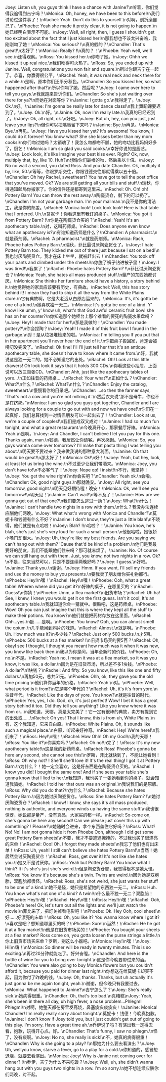 Joey: Listen uh, you guys think I have a chance with Janine?\n听着，你们觉得我追得到吉宁吗？\nMonica: Oh, honey, we have been to this before!\n我们讨论过这件事了！\nRachel: Yeah. Don't do this to yourself.\n对啊，别折磨自己了。\nPhoebe: Yeah she made it pretty clear, it is not going to happen.\n她已经明白表示不可能。\nJoey: Well, all right, then, I guess I shouldn't get too excited about the fact that I just kissed her!\n那我想也不该太兴奋咯，我刚刚吻了她！\nMonica: You serious? !\n真的假的？\nChandler: That's great!\n太好了！\nMonica: Really? !\n真的？！\nPhoebe: Yeah well, we'll see.\n还得观察。\nRoss: You kissed her.\n你吻了她。\nJoey: Ohhh we kissed it up real nice.\n我们吻得可火热了。\nRoss: So, you ended up with Janine. Well, congratulations you won fair and square.\n所以你跟吉宁在一起了。恭喜，你赢得很公平。\nRachel: Yeah, it was real neck and neck there for a while.\n是啊，原本你们还平分秋色。\nChandler: So you kissed her, so what happened after that?\n所以你吻了她，然后呢？\nJoey: I came over here to tell you guys.\n我就跑来告诉你们。\nChandler: So she's just waiting over there for ya?\n而她在对面等你？\nJanine: I gotta go.\n我得走了。\nJoey: Ok.\n好。\nJanine: I'm gonna be really late for dance class!\n我上舞蹈课要迟到了。\nJoey: Ok.\n好。\nJanine: Ok, now I'm really late.\n我真的已经迟到了。\nJoey: Ok, all right, ok.\n好吧。\nJoey: But uh, hey, can you just, just leave your lips?\n但你可以把嘴唇留下来吗？\nJanine: Bye.\n再见。\nMonica: Bye.\n再见。\nJoey: Have you kissed her yet? It's awesome! You know, I could do it forever! You know what? She she kisses better than my mom cooks!\n你们吻过她吗？太销魂了！我怎么吻都吻不腻，她的吻功比我妈妈好多了，厨艺！\nMonica: I am so glad you said cooks.\n幸好你说的是厨艺。\nJoey: Look look, it's like imagine your best kiss ever. Right? Ok, now, multiply that, by, like 10. Huh?\n想像你们最棒的吻，然后乘以十倍。\nJoey: No no wait a second, you dated Ross. And you date Chandler. Ok, multiply it by, like, 50.\n等等，你跟罗斯交往，你跟钱德交往那就得乘以五十倍。\nChandler: Oh hey Rachel, sweetheart? You have got to tell the post office that you've moved. Ok? We are still getting all your bills and stuff.\n瑞秋，你得通知邮局你搬家了。你的信件还是都寄到这里来。\nRachel: Oh. Oh! oh! Pottery Barn! You can throw the rest away.\n陶瓷货仓，剩下的可以扔了。\nChandler: I'm not your garbage man. I'm your mailman.\n我不是你的清洁工，我是你的邮差。\nRachel: Monica look! Look look look! Here is that table that I ordered. Uh.\n莫妮卡！你看这里有我订的桌子。\nMonica: You got it from Pottery Barn? !\n你是在陶瓷货仓买的？\nRachel: Yeah! It's an apothecary table.\n对，这叫药师桌。\nRachel: Does anyone even know what an apothecary is?\n有谁知道药师是什么？\nChandler: A pharmacist.\n就是药剂师。\nRachel: ‘A pharmacist.'\n就是药剂师。\nMonica: Rach, Phoebe hates Pottery Barn.\n瑞秋，菲比最讨厌陶瓷货仓了。\nJoey: I hate Pottery Barn too. They kicked me out of there just because I sat on a bed!\n我也讨厌陶瓷货仓。我才在床上坐坐，就被赶出去！\nChandler: You took off your pants and climbed under the sheets!\n你脱了裤子钻进被子里！\nJoey: I was tired!\n我累了！\nRachel: Phoebe hates Pottery Barn? !\n菲比讨厌陶瓷货仓？\nMonica: Yeah, she hates all mass produced stuff.\n量产的东西她都讨厌。\nMonica: She thinks her furniture should have a history, a story behind it.\n她觉得她的家具应该要有历史，有典故。\nRachel: Well, this has story behind it! I mean they had to ship it all the way from the White Plains store.\n它有典故啊，它是大老远从白原店运来的。\nMonica: It's, it's gotta be one of a kind.\n她喜欢独一无二。\nMonica: It's gotta be one of a kind. Y' know like umm, y' know uh, what's that God awful ceramic fruit bowl she has on her counter?\n你知道那个她柜台上那个难看的要死的陶瓷水果盘吗？\nJoey: Hey! I made that for her!\n那是我做的！\nChandler: You made pottery?\n你会捏陶？\nJoey: Yeah! I made it of this fruit bowl I found in the garbage.\n对！是从垃圾堆检来的啦。\nMonica: I'm telling you If you put that in her apartment you'll never hear the end of it.\n你把桌子搬回家，肯定会被唠叨没完没了。\nRachel: Ok fine! I'll I'll just tell her that it's an antique apothecary table, she doesn't have to know where it came from.\n好，我就说这是独一无二的，她不必知道它的出处。\nRachel: Oh! Look at this little drawers! Oh look look it says that it holds 300 CDs.\n你看这些小抽屉，上面说可以放三百张CD。\nChandler: Ahh, just like the apothecary tables of yore…\n正如往昔的药师桌……\nRachel: Your what?\n正如什么？\nChandler: What?\n什么？\nRachel: What?\n什么？\nChandler: Enjoy the catalog, sweetheart.\n慢慢看你的目录吧。\nChandler: …so then the farmer says, 'That's not a cow and you're not milking it.'\n然后农夫说“那不是母牛，你也不是在挤奶。”\nMonica: I am so glad you guys got together, Chandler and I are always looking for a couple to go out with and now we have one!\n你们在一起真好，我们总算找到一对情侣朋友可以一起出去了！\nChandler: Look at us, we're a couple of couples!\n我们是成双又成对！\nJanine: I had so much fun tonight, and what a great restaurant.\n今晚真开心，那家餐厅好棒。\nMonica: Yeah.\n是啊。\nJoey: And Chandler, I can't believe I let you pay for this one. Thanks again, man.\n钱德，我居然让你请客。再次感谢。\nMonica: So, you guys wanna come over tomorrow? I'll make that pasta thing I was telling you about.\n明天要不要过来？我来做我说的那种意大利面。\nJanine: Oh that would be great!\n那太好了！\nMonica: Ok!\n好！\nJoey: Yeah, but hey, look, at least let us bring the wine.\n不过至少让我们带酒来。\nMonica: Joey, you don't have to!\n不必客气了！\nJoey: Nope op! I insist!\n不行，我坚持！\nJoey: You get the wine right?\n你会买吧？\nChandler: Yeah ok.\n会啦。\nChandler: Ok, good night guys.\n那就晚安。\nJoey: All right, see you tomorrow, good night.\n明天见好期待喔！晚安！\nMonica: Ok, we'll see you tomorrow!\n明天见！\nJanine: Can't wait!\n等不及了！\nJanine: How are we gonna get out of that one?\n我们要怎么逃过一劫？\nJoey: What?\n什么！\nJanine: I can't handle two nights in a row with them.\n什么？我没办法连续应酬他们两晚。\nJoey: What what's wrong with Monica and Chandler?\n莫妮卡和钱德有什么不好？\nJanine: I don't know, they're just a little blah!\n不晓得，他们就是有点哈啦！\nJoey: Blah? !\n哈啦？！\nJanine: You know, he's blah, she's just she's very loud for such a small person.\n他很哈啦，她很娇小嗓门却很大。\nJoey: Uh, they're like my best friends. Are you saying we can't hang out with them? 'Cause that'd be kind of a problem.\n他们是我最要好的朋友，我们不能跟他们往来吗？那可就麻烦了。\nJanine: No. Of course we can still hang out with them. Just, you know, not two nights in a row. Ok?\n不是，往来当然可以，只是不要连续两晚好吗？\nJoey: I guess.\n好吧。\nJanine: Thank you.\n谢谢。\nJoey: Hmm. If you want, I'll sell my friends and use the money to buy you presents.\n要我卖了朋友给你买礼物都行。\nPhoebe: Hey!\n嘿！\nRachel: Hey!\n嘿！\nPhoebe: Ooh, what a great table! Wheren where did you get it?\n好棒的桌子，在哪里买的？\nRachel: Guess!\n你猜！\nPhoebe: Umm, a flea market?\n旧货市场？\nRachel: Uh ha! See, I knew, I knew you would get it on the first guess. Isn't it cool, It's an apothecary table.\n我就知道你会一猜就中。很酷吧，这是药师桌。\nPhoebe: Wow! Oh you can just imagine that this is where they kept all the stuff to make their potions. You know?\n他们就是把药材存放在这里面。\nRachel: Ohh...yes.\n额……是啊。\nPhoebe: You know? Ooh, you can almost smell the opium.\n几乎能闻到鸦片的味道。\nRachel: Almost.\n就是啊。\nPhoebe: Uh. How much was it?\n多少钱？\nRachel: Just only 500 bucks.\n才5百。\nPhoebe: 500 bucks at a flea market? !\n旧货市场买的要5百？\nRachel: Oh, okayl see I thought, I thought you meant how much was it when it was new, you know like back then.\n我以为你是问，当年全新时的价钱。\nPhoebe: Oh, no.\n不是。\nRachel: Yeah no, I mean it was at a flea market, so it was you know, it was like, a dollar.\n因为是在旧货市场，所以差不多1块钱。\nPhoebe: A dollar?\n1块钱？\nRachel: And fifty. So you know, like this like one and fifty dollars.\n再加50元，总共51元。\nPhoebe: Ohh, ok, they gave you the old time pricing.\n他们算你当年的价格。\nRachel: Yeah.\n对。\nPhoebe: Well, what period is it from?\n它是哪个年代的？\nRachel: Uh, it's it's from yore.\n往昔年代。\nRachel: Like the days of yore. You know?\n就是往昔的时代。\nPhoebe: Yes, yes, I do. God, oh, it's just perfect! Wow! I bet it has a great story behind it too. Did they tell you anything? Like you know where it was from or...\n我知道，天哪，真是太完美了！它一定有很棒的典故，卖方有提到它的出处或……\nRachel: Oh yes! That I know, this is from uh, White Plains.\n有，这个我知道，它来自白原。\nPhoebe: White Plains. Oh, it sounds like such a magical place.\n白原，听起来好神奇。\nRachel: Hey! We're here!\n我们来了！\nRoss: Hey!\n嘿！\nRachel: How Ohh! Oh my God!\n我的天哪！\nRoss: You like it?\n你喜欢吗？\nRachel: Oh no!\n完了！\nRoss: It's my new apothecary table!\n这是我的新药师桌。\nRachel: Ross! Phoebe's gonna be here any second, she cannot see this!\n罗斯，菲比就快到了，不能让她看到！\nRoss: Oh why not? ! She'll she'll love it! It's the real thing! I got it at Pottery Barn.\n为什么？！她一定会喜欢，这是好东西是在陶瓷货仓买的。\nRachel: I know you did! I bought the same one! And if she sees your table she's gonna know that I lied to her.\n我知道，我也买了一张她看到你的桌子，就会知道我骗她。\nRachel: I told her that ours was an original.\n我说我们的是原版。\nRoss: Why did you do that?\n为什么？\nRachel: Because she hates Pottery Barn.\n因为她讨厌陶瓷货仓。\nRoss: She hates Pottery Barn? !\n她讨厌陶瓷货仓？\nRachel: I know! I know, she says it's all mass produced, nothing is authentic, and everyone winds up having the same stuff.\n我也很惊讶，她说那是量产，没有真品，大家买的都一样。\nRachel: So come on, she's gonna be here any second! Can we please just cover this up with something? ! Please?\n她随时会进来，拿个东西盖住它好吗？\nRoss: What? No! No! I am not gonna hide it from Phoebe Ooh, although I did get some great Pottery Barn sheets!\n不要，我才不要遮遮掩掩的，不过我也买了很漂亮的床单！\nRachel: Ooo! Oh, I forgot they made sheets!\n我忘了他们也有出床单！\nRoss: Uh, yeah! I still can't believe she hates Pottery Barn!\n当然！她居然会讨厌陶瓷货仓！\nRachel: Ross, get over it! It's not like she hates you.\n她又不是讨厌你。\nRoss: Yeah but Pottery Barn! You know what I think? It it's she's just she's weird.\n但是陶瓷货仓耶，我觉得根本是她太怪。\nRoss: You know it's because she's a twin. Twins are weird.\n因为她是双胞胎，双胞胎都很怪。\nRachel: Ross, she's not weird, she just wants her stuff to be one of a kind.\n她不是怪，她只是希望她的东西独一无二。\nRoss: Huh. You know what's not one of a kind? A twin!\n什么最不独一无二？双胞胎！\nPhoebe: Hey!\n嘿！\nRachel: Hey!\n嘿！\nRoss: Hey!\n嘿！\nRachel: Ooh, Phoebe's here! Ok, let's turn out all the lights and we'll just watch the movie!\n菲比来了，把灯关掉看电影吧！\nPhoebe: Ok. Hey Ooh, cool sheet!\n好……好漂亮的床单！\nRoss: Oh, you like it? You wanna know where I got it?\n喜欢是吧？想知道哪里买的吗？\nPhoebe: Sure!\n当然！\nRachel: He he got it at a flea market!\n他是在旧货市场买的！\nPhoebe: You bought your sheets at a flea market? Ross come on, you gotta loosen the purse strings a little.\n你上旧货市场买床单？罗斯，别这么小器吧。\nMonica: Hey!\n嘿！\nJoey: Hi!\n嗨！\nMonica: So dinner will be ready in twenty minutes. This is so exciting.\n再过20分钟就能吃了。好兴奋喔。\nChandler: And here is the bottle of wine for you to bring over tonight.\n这是你今晚要带过来的酒。\nChandler: You were also going to buy Monica flowers but you couldn't afford it, because you paid for dinner last night.\n你想送花给莫妮卡却买不起，因为你付了昨晚的钱。\nJoey: Oh, thanks. Thanks, but uh actually it's just gonna be me again tonight, yeah.\n谢谢，但今晚只有我要过去。\nMonica: What happened to Janine?\n吉宁怎么了？\nJoey: She's really sick.\n她病得很重。\nChandler: Oh, that's too bad.\n真糟糕\nJoey: Yeah, she's been in there all day, uh high fever, a nose problem...Phlegm! Phlegm!\n对啊，她整天都在房里发高烧，鼻塞痰痰痰痰痰！\nJanine: Monica! Chandler! I'm really really sorry about tonight.\n莫妮卡！钱德！今晚真抱歉。\nJanine: I don't know if Joey told you, but I just couldn't get out of going to this play. I'm sorry. Have a great time ah.\n乔伊说了吗？有演出我一定得去看，抱歉，玩得开心点。好。\nChandler: That's funny, I saw no phlegm.\n怪了，没有痰啊。\nJoey: No no, she really is sick!\n不，她真的病得很重！\nChandler: Why is she going to a play? !\n那她为什么要去看演出？\nJoey: Uh, wellyou know, starve a fever, go to a play for a cold.\n你知道的，感冒想退烧，就要去看演出。\nMonica: Joey! Why is Janine not coming over for dinner? !\n乔伊，吉宁为什么不来吃饭？\nJoey: Well, uh, she didn't wanna hang out with you guys two nights in a row. I'm so sorry.\n她不想连续应酬你们两晚，对不起。
        